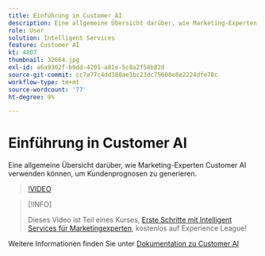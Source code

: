 ```yaml
---
title: Einführung in Customer AI
description: Eine allgemeine Übersicht darüber, wie Marketing-Experten Customer AI verwenden können, um Kundenprognosen zu generieren.
role: User
solution: Intelligent Services
feature: Customer AI
kt: 4807
thumbnail: 32664.jpg
exl-id: a6a9302f-b9dd-4201-a81e-5c8a2f58b82d
source-git-commit: cc7a77c4dd380ae1bc23dc75608e8e2224dfe78c
workflow-type: tm+mt
source-wordcount: '77'
ht-degree: 9%

---
```


# Einführung in Customer AI

Eine allgemeine Übersicht darüber, wie Marketing-Experten Customer AI verwenden können, um Kundenprognosen zu generieren.

>[!VIDEO](https://video.tv.adobe.com/v/32664?quality=12&learn=on)

>[!INFO]
>
> Dieses Video ist Teil eines Kurses, [Erste Schritte mit Intelligent Services für Marketingexperten](https://experienceleague.adobe.com/?recommended=ExperiencePlatform-U-1-2020.1.intelligentservices), kostenlos auf Experience League!

Weitere Informationen finden Sie unter [Dokumentation zu Customer AI](https://experienceleague.adobe.com/docs/experience-platform/intelligent-services/customer-ai/overview.html?lang=de)
